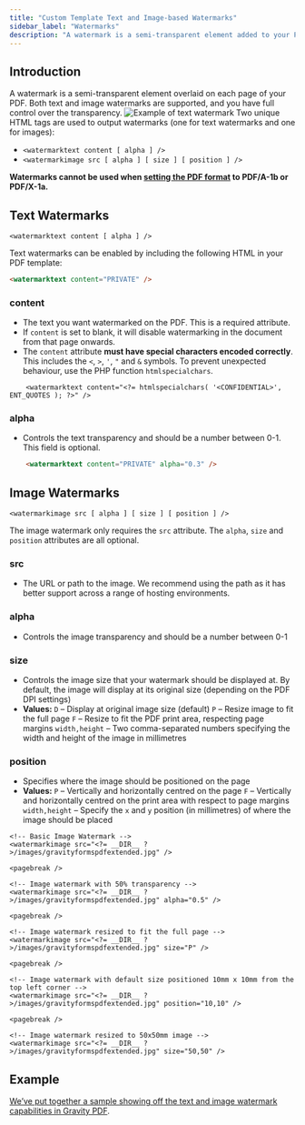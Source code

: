 ```yaml
---
title: "Custom Template Text and Image-based Watermarks"
sidebar_label: "Watermarks"
description: "A watermark is a semi-transparent element added to your PDF. Both text and image watermarks are supported, and you have full control over transparency."
---
```


## Introduction

A watermark is a semi-transparent element overlaid on each page of your PDF. Both text and image watermarks are supported, and you have full control over the transparency.
![Example of text watermark](https://resources.gravitypdf.com/uploads/2015/11/watermark.png)
Two unique HTML tags are used to output watermarks (one for text watermarks and one for images):

-   `<watermarktext content [ alpha ] />`
-   `<watermarkimage src [ alpha ] [ size ] [ position ] />`

**Watermarks cannot be used when [setting the PDF format](user-setup-pdf.md#format) to PDF/A-1b or PDF/X-1a.**

## Text Watermarks

`<watermarktext content [ alpha ] />`

Text watermarks can be enabled by including the following HTML in your PDF template:

```html
<watermarktext content="PRIVATE" />
```

### content
* The text you want watermarked on the PDF. This is a required attribute.
* If `content` is set to blank, it will disable watermarking in the document from that page onwards.
* The `content` attribute **must have special characters encoded correctly**. This includes the `<`, `>`, `'`, `"` and `&` symbols. To prevent unexpected behaviour, use the PHP function `htmlspecialchars`.

```
    <watermarktext content="<?= htmlspecialchars( '<CONFIDENTIAL>', ENT_QUOTES ); ?>" />
```

### alpha
* Controls the text transparency and should be a number between 0-1. This field is optional.

```html
    <watermarktext content="PRIVATE" alpha="0.3" />
```

## Image Watermarks

`<watermarkimage src [ alpha ] [ size ] [ position ] />`

The image watermark only requires the `src` attribute. The `alpha`, `size` and `position` attributes are all optional.

### src
* The URL or path to the image. We recommend using the path as it has better support across a range of hosting environments.

### alpha
* Controls the image transparency and should be a number between 0-1

### size
* Controls the image size that your watermark should be displayed at. By default, the image will display at its original size (depending on the PDF DPI settings)
* **Values:**
    `D` – Display at original image size (default)
    `P` – Resize image to fit the full page
    `F` – Resize to fit the PDF print area, respecting page margins
    `width,height` – Two comma-separated numbers specifying the width and height of the image in millimetres

### position
* Specifies where the image should be positioned on the page
* **Values:**
    `P` – Vertically and horizontally centred on the page
    `F` – Vertically and horizontally centred on the print area with respect to page margins
    `width,height` – Specify the `x` and `y` position (in millimetres) of where the image should be placed

```
<!-- Basic Image Watermark -->
<watermarkimage src="<?= __DIR__ ?>/images/gravityformspdfextended.jpg" />

<pagebreak />

<!-- Image watermark with 50% transparency -->
<watermarkimage src="<?= __DIR__ ?>/images/gravityformspdfextended.jpg" alpha="0.5" />

<pagebreak />

<!-- Image watermark resized to fit the full page -->
<watermarkimage src="<?= __DIR__ ?>/images/gravityformspdfextended.jpg" size="P" />

<pagebreak />

<!-- Image watermark with default size positioned 10mm x 10mm from the top left corner -->
<watermarkimage src="<?= __DIR__ ?>/images/gravityformspdfextended.jpg" position="10,10" />

<pagebreak />

<!-- Image watermark resized to 50x50mm image -->
<watermarkimage src="<?= __DIR__ ?>/images/gravityformspdfextended.jpg" size="50,50" />
```

## Example

[We’ve put together a sample showing off the text and image watermark capabilities in Gravity PDF](https://gist.github.com/jakejackson1/02040fce628eb4750498).

